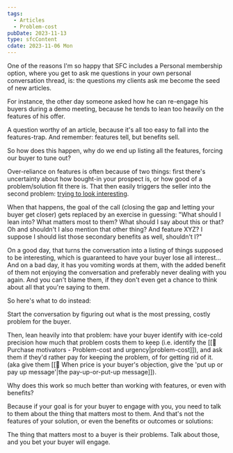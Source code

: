 ```yaml
---
tags:
  - Articles
  - Problem-cost
pubDate: 2023-11-13
type: sfcContent
cdate: 2023-11-06 Mon
---
```


One of the reasons I'm so happy that SFC includes a Personal membership option, where you get to ask me questions in your own personal conversation thread, is: the questions my clients ask me become the seed of new articles.

For instance, the other day someone asked how he can re-engage his buyers during a demo meeting, because he tends to lean too heavily on the features of his offer.

A question worthy of an article, because it's all too easy to fall into the features-trap. And remember: features tell, but benefits sell.

So how does this happen, why do we end up listing all the features, forcing our buyer to tune out?

Over-reliance on features is often because of two things: first there's uncertainty about how bought-in your prospect is, or how good of a problem/solution fit there is. That then easily triggers the seller into the second problem: [trying to look interesting](https://salesflowcoach.app/dont-be-interesting-to-your-buyers-be-useful-instead). 

When that happens, the goal of the call (closing the gap and letting your buyer get closer) gets replaced by an exercise in guessing: "What should I lean into? What matters most to them? What should I say about this or that? Oh and shouldn't I also mention that other thing? And feature XYZ? I suppose I should list those secondary benefits as well, shouldn't I?"

On a good day, that turns the conversation into a listing of things supposed to be interesting, which is guaranteed to have your buyer lose all interest... And on a bad day, it has you vomiting words at them, with the added benefit of them not enjoying the conversation and preferably never dealing with you again. And you can't blame them, if they don't even get a chance to think about all that you're saying to them.

So here's what to do instead:

Start the conversation by figuring out what is the most pressing, costly problem for the buyer.

Then, lean heavily into that problem: have your buyer identify with ice-cold precision how much that problem costs them to keep (i.e. identify the [[📄 Purchase motivators - Problem-cost and urgency|problem-cost]]), and ask them if they'd rather pay for keeping the problem, of for getting rid of it. (aka give them [[📄 When price is your buyer's objection, give the 'put up or pay up message'|the pay-up-or-put-up message]]).

Why does this work so much better than working with features, or even with benefits?

Because if your goal is for your buyer to engage with you, you need to talk to them about the thing that matters most to them. And that's not the features of your solution, or even the benefits or outcomes or solutions:

The thing that matters most to a buyer is their problems. Talk about those, and you bet your buyer will engage.
